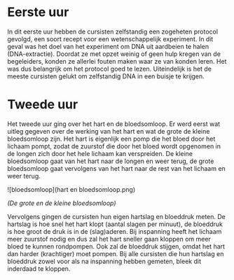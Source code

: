 # Eerste uur
In dit eerste uur hebben de cursisten zelfstandig een zogeheten protocol gevolgd, een soort recept voor een wetenschappelijk experiment. In dit geval was het doel van het experiment om DNA uit aardbeien te halen (DNA-extractie). Doordat ze met opzet weinig of geen hulp kregen van de begeleiders, konden ze allerlei fouten maken waar ze van konden leren. Het was dus belangrijk om het protocol goed te lezen. Uiteindelijk is het de meeste cursisten gelukt om zelfstandig DNA in een buisje te krijgen.

# Tweede uur
Het tweede uur ging over het hart en de bloedsomloop. Er werd eerst wat uitleg gegeven over de werking van het hart en wat de grote de kleine bloedsomloop zijn. Het hart is eigenlijk een pomp die het bloed door het lichaam pompt, zodat de zuurstof die door het bloed wordt opgenomen in de longen zich door het hele lichaam kan verspreiden. De kleine bloedsomloop gaat van het hart naar de longen en weer terug, de grote bloedsomloop gaat vervolgens van het hart naar de rest van het lichaam en weer terug.

![bloedsomloop](hart en bloedsomloop.png)

*(De grote en de kleine bloedsomloop)*

Vervolgens gingen de cursisten hun eigen hartslag en bloeddruk meten. De hartslag is hoe snel het hart klopt (aantal slagen per minuut), de bloeddruk is hoe groot de druk is in de (slag)aderen. Bij inspanning heeft het lichaam meer zuurstof nodig en dus zal het hart sneller gaan kloppen om meer bloed te kunnen rondpompen. Ook zal de bloeddruk stijgen, omdat het hart dan harder (krachtiger) moet pompen. Bij alle cursisten die hun hartslag en bloeddruk zowel voor als na inspanning hebben gemeten, bleek dit inderdaad te kloppen.
